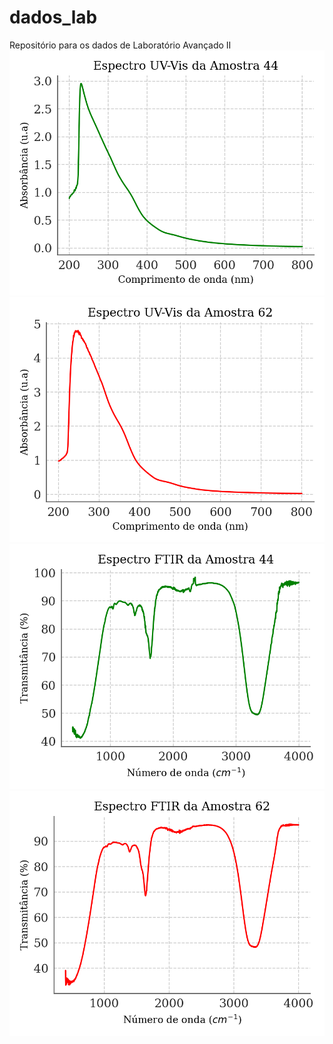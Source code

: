 # dados_lab
Repositório para os dados de Laboratório Avançado II
![image](https://github.com/Karl-Marcos/dados_lab/blob/main/graficos/AM_44_UVVIS_BIM.png)
![image](https://github.com/Karl-Marcos/dados_lab/blob/main/graficos/AM_62_UVVIS_BIM.png)
![image](https://github.com/Karl-Marcos/dados_lab/blob/main/graficos/AM_44_FTIR_BIM.png)
![image](https://github.com/Karl-Marcos/dados_lab/blob/main/graficos/AM_62_FTIR_BIM.png)

